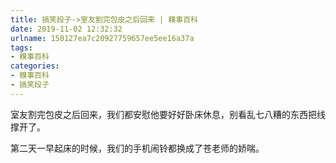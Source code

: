 ```yaml
---
title: 搞笑段子->室友割完包皮之后回来 | 糗事百科
date: 2019-11-02 12:32:32
urlname: 150127ea7c20927759657ee5ee16a37a
tags: 
- 糗事百科
categories:
- 糗事百科
- 搞笑段子
---
```

室友割完包皮之后回来，我们都安慰他要好好卧床休息，别看乱七八糟的东西把线撑开了。

第二天一早起床的时候，我们的手机闹铃都换成了苍老师的娇喘。


